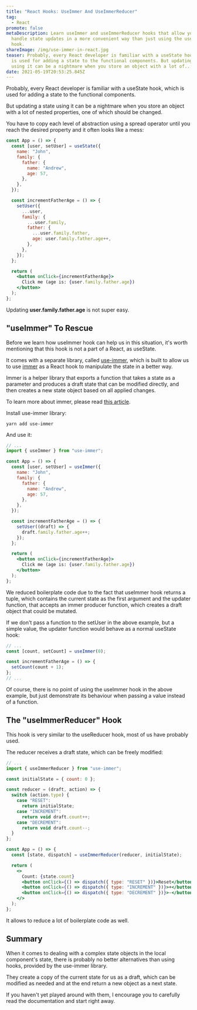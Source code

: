 ```yaml
---
title: "React Hooks: UseImmer And UseImmerReducer"
tag:
  - React
promote: false
metaDescription: Learn useImmer and useImmerReducer hooks that allow you to
  handle state updates in a more convenient way than just using the useState
  hook.
shareImage: /img/use-immer-in-react.jpg
teaser: Probably, every React developer is familiar with a useState hook, which
  is used for adding a state to the functional components. But updating a state
  using it can be a nightmare when you store an object with a lot of...
date: 2021-05-19T20:53:25.845Z
---
```

Probably, every React developer is familiar with a useState hook, which is used for adding a state to the functional components.

But updating a state using it can be a nightmare when you store an object with a lot of nested properties, one of which should be changed.

You have to copy each level of abstraction using a spread operator until you reach the desired property and it often looks like a mess:

```jsx
const App = () => {
  const [user, setUser] = useState({
    name: "John",
    family: {
      father: {
        name: "Andrew",
        age: 57,
      },
    },
  });

  const incrementFatherAge = () => {
    setUser({
      ...user,
      family: {
        ...user.family,
        father: {
          ...user.family.father,
          age: user.family.father.age++,
        },
      },
    });
  };

  return (
    <button onClick={incrementFatherAge}>
      Click me (age is: {user.family.father.age})
    </button>
  );
};
```

Updating **user.family.father.age** is not super easy.

## "useImmer" To Rescue

Before we learn how useImmer hook can help us in this situation, it's worth mentioning that this hook is not a part of a React, as useState.

It comes with a separate library, called [use-immer](https://github.com/immerjs/use-immer), which is built to allow us to use [immer](https://github.com/immerjs/immer) as a React hook to manipulate the state in a better way.

Immer is a helper library that exports a function that takes a state as a parameter and produces a draft state that can be modified directly, and then creates a new state object based on all applied changes.

To learn more about immer, please read [this article](/improve-your-state-handling-with-immer/).

Install use-immer library:

`yarn add use-immer`

And use it:

```jsx
// ...
import { useImmer } from "use-immer";

const App = () => {
  const [user, setUser] = useImmer({
    name: "John",
    family: {
      father: {
        name: "Andrew",
        age: 57,
      },
    },
  });

  const incrementFatherAge = () => {
    setUser((draft) => {
      draft.family.father.age++;
    });
  };

  return (
    <button onClick={incrementFatherAge}>
      Click me (age is: {user.family.father.age})
    </button>
  );
};
```

We reduced boilerplate code due to the fact that useImmer hook returns a tuple, which contains the current state as the first argument and the updater function, that accepts an immer producer function, which creates a draft object that could be mutated.

If we don't pass a function to the setUser in the above example, but a simple value, the updater function would behave as a normal useState hook:

```jsx
// ...
const [count, setCount] = useImmer(0);

const incrementFatherAge = () => {
  setCount(count + 1);
};
// ...
```

Of course, there is no point of using the useImmer hook in the above example, but just demonstrate its behaviour when passing a value instead of a function.

## The "useImmerReducer" Hook

This hook is very similar to the useReducer hook, most of us have probably used.

The reducer receives a draft state, which can be freely modified:

```jsx
// ...
import { useImmerReducer } from "use-immer";

const initialState = { count: 0 };

const reducer = (draft, action) => {
  switch (action.type) {
    case "RESET":
      return initialState;
    case "INCREMENT":
      return void draft.count++;
    case "DECREMENT":
      return void draft.count--;
  }
};

const App = () => {
  const [state, dispatch] = useImmerReducer(reducer, initialState);

  return (
    <>
      Count: {state.count}
      <button onClick={() => dispatch({ type: "RESET" })}>Reset</button>
      <button onClick={() => dispatch({ type: "INCREMENT" })}>+</button>
      <button onClick={() => dispatch({ type: "DECREMENT" })}>-</button>
    </>
  );
};
```

It allows to reduce a lot of boilerplate code as well.

## Summary

When it comes to dealing with a complex state objects in the local component's state, there is probably no better alternatives than using hooks, provided by the use-immer library.

They create a copy of the current state for us as a draft, which can be modified as needed and at the end return a new object as a next state.

If you haven't yet played around with them, I encourage you to carefully read the documentation and start right away.